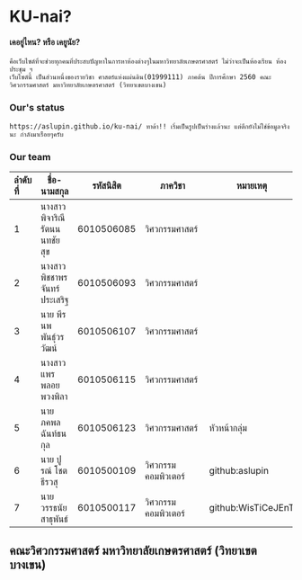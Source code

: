 # KU-nai?
#### เคอยู่ไหน? หรือ เคยูนัย?  
    คือเว็บไซต์ที่จะช่วยทุกคนที่ประสบปัญหาในการหาห้องต่างๆในมหาวิทยาลัยเกษตรศาสตร์ ไม่ว่าจะเป็นห้องเรียน ห้องประชุม ฯ 
    เว็บไซต์นี้ เป็นส่วนหนึ่งของรายวิชา ศาสตร์แห่งแผ่นดิน(01999111) ภาคต้น ปีการศึกษา 2560 คณะวิศวกรรมศาสตร์ มหาวิทยาลัยเกษตรศาสตร์ (วิทยาเขตบางเขน)

### Our's status
    https://aslupin.github.io/ku-nai/ ทาด้า!! เริ่มเป็นรูปเป็นร่างแล้วนะ แต่ตึกยังไม่ใช่ข้อมูลจริงนะ กำลังมาเร่ือยๆครับ
### Our team
ลำดับที่ | ชื่อ-นามสกุล |  รหัสนิสิต | ภาควิชา | หมายเหตุ
:---|---|:------:|---|---
1|นางสาว พิจาริณี รัตนนนทชัยสุข|6010506085|วิศวกรรมศาสตร์ 
2|นางสาว พิชชาพร จันทร์ประเสริฐ|6010506093|วิศวกรรมศาสตร์ 
3|นาย พีรนพ พันธุ์วรวัฒน์|6010506107|วิศวกรรมศาสตร์ 
4|นางสาว แพรพลอย พวงพิลา|6010506115|วิศวกรรมศาสตร์ 
5|นาย ภคพล ฉันท์ธนกุล|6010506123|วิศวกรรมศาสตร์|หัวหน้ากลุ่ม
6|นาย ปูรณ์ โชตธีรวสุ|6010500109|วิศวกรรมคอมพิวเตอร์|github:aslupin
7|นาย วรรธนัย สาธุพันธ์|6010500117|วิศวกรรมคอมพิวเตอร์|github:WisTiCeJEnT

## คณะวิศวกรรมศาสตร์ มหาวิทยาลัยเกษตรศาสตร์ (วิทยาเขตบางเขน) 
 
